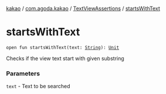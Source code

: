 [kakao](../../index.md) / [com.agoda.kakao](../index.md) / [TextViewAssertions](index.md) / [startsWithText](.)

# startsWithText

`open fun startsWithText(text: `[`String`](https://kotlinlang.org/api/latest/jvm/stdlib/kotlin/-string/index.html)`): `[`Unit`](https://kotlinlang.org/api/latest/jvm/stdlib/kotlin/-unit/index.html)

Checks if the view text start with given substring

### Parameters

`text` - Text to be searched
